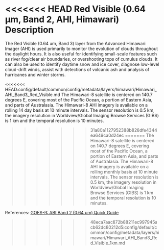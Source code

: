 <<<<<<< HEAD
Red Visible (0.64 µm, Band 2, AHI, Himawari) Description
=======
The Red Visible (0.64 um, Band 3) layer from the Advanced Himawari Imager (AHI) is used primarily to monitor the evolution of clouds throughout the daylight hours. It is also useful for identifying small-scale features such as river fog/clear air boundaries, or overshooting tops of cumulus clouds. It can also be used to identify daytime snow and ice cover, diagnose low-level cloud-drift winds, assist with detections of volcanic ash and analysis of hurricanes and winter storms.  

<<<<<<< HEAD:config/default/common/config/metadata/layers/himawari/Himawari_AHI_Band3_Red_Visible.md
The Himawari-8 satellite is centered on 140.7 degrees E, covering most of the Pacific Ocean, a portion of Eastern Asia, and parts of Australasia. The Himawari-8 AHI imagery is available on a rolling 14 day basis at 10 minute intervals. The sensor resolution is 0.5 km, the imagery resolution in Worldview/Global Imaging Browse Services (GIBS) is 1 km and the temporal resolution is 10 minutes.
>>>>>>> 31a80a1127952388b828dfe4344ea649ca0d24ec
=======
The Himawari-8 satellite is centered on 140.7 degrees E, covering most of the Pacific Ocean, a portion of Eastern Asia, and parts of Australasia. The Himawari-8 AHI imagery is available on a rolling monthly basis at 10 minute intervals. The sensor resolution is 0.5 km, the imagery resolution in Worldview/Global Imaging Browse Services (GIBS) is 1 km and the temporal resolution is 10 minutes.

References: [GOES-R: ABI Band 2 (0.64 um) Quick Guide](https://www.star.nesdis.noaa.gov/GOES/documents/ABIQuickGuide_Band02.pdf)
>>>>>>> 48eca7aac872b88211ec997945acb62dc80212d5:config/default/common/config/metadata/layers/himawari/Himawari_AHI_Band3_Red_Visible_1km.md
